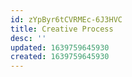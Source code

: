 ```yaml
---
id: zYpByr6tCVRMEc-6J3HVC
title: Creative Process
desc: ''
updated: 1639759645930
created: 1639759645930
---
```


